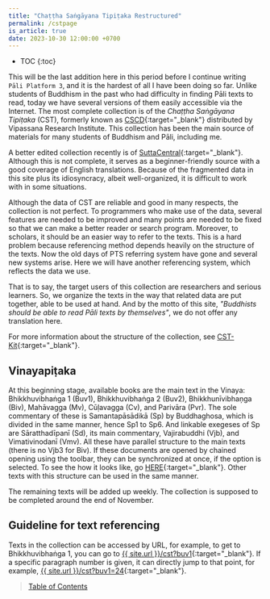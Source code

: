 ```yaml
---
title: "Chaṭṭha Saṅgāyana Tipiṭaka Restructured"
permalink: /cstpage
is_article: true
date: 2023-10-30 12:00:00 +0700
---
```


- TOC
{:toc}

This will be the last addition here in this period before I continue writing `Pāli Platform 3`, and it is the hardest of all I have been doing so far. Unlike students of Buddhism in the past who had difficulty in finding Pāli texts to read, today we have several versions of them easily accessible via the Internet. The most complete collection is of the *Chaṭṭha Saṅgāyana Tipiṭaka* (CST), formerly known as [CSCD](https://www.tipitaka.org){:target="\_blank"} distributed by Vipassana Research Institute. This collection has been the main source of materials for many students of Buddhism and Pāli, including me.

A better edited collection recently is of [SuttaCentral](https://suttacentral.net){:target="\_blank"}. Although this is not complete, it serves as a beginner-friendly source with a good coverage of English translations. Because of the fragmented data in this site plus its idiosyncracy, albeit well-organized, it is difficult to work with in some situations.

Although the data of CST are reliable and good in many respects, the collection is not perfect. To programmers who make use of the data, several features are needed to be improved and many points are needed to be fixed so that we can make a better reader or search program. Moreover, to scholars, it should be an easier way to refer to the texts. This is a hard problem because referencing method depends heavily on the structure of the texts. Now the old days of PTS referring system have gone and several new systems arise. Here we will have another referencing system, which reflects the data we use.

That is to say, the target users of this collection are researchers and serious learners. So, we organize the texts in the way that related data are put together, able to be used at hand. And by the motto of this site, *"Buddhists should be able to read Pāli texts by themselves"*, we do not offer any translation here.

For more information about the structure of the collection, see [CST-Kit](https://github.com/bhaddacak/cst-kit){:target="\_blank"}.

## Vinayapiṭaka

At this beginning stage, available books are the main text in the Vinaya: Bhikkhuvibhaṅga 1 (Buv1), Bhikkhuvibhaṅga 2 (Buv2), Bhikkhunīvibhaņga (Biv), Mahāvagga (Mv), Cūḷavagga (Cv), and Parivāra (Pvr). The sole commentary of these is Samantapāsādikā (Sp) by Buddhaghosa, which is divided in the same manner, hence Sp1 to Sp6. And linkable exegeses of Sp are Sāratthadīpanī (Sd), its main commentary, Vajirabuddhi (Vjb), and Vimativinodanī (Vmv). All these have parallel structure to the main texts (there is no Vjb3 for Biv). If these documents are opened by chained opening using the toolbar, they can be synchronized at once, if the option is selected. To see the how it looks like, go [HERE](http://paliplatform.blogspot.com/2023/10/synchronization-of-cst-docs.html){:target="\_blank"}. Other texts with this structure can be used in the same manner.

The remaining texts will be added up weekly. The collection is supposed to be completed around the end of November.

## Guideline for text referencing

Texts in the collection can be accessed by URL, for example, to get to Bhikkhuvibhaṅga 1, you can go to [{{ site.url }}/cst?buv1](/cst?buv1){:target="\_blank"}. If a specific paragraph number is given, it can directly jump to that point, for example, [{{ site.url }}/cst?buv1=24](/cst?buv1=24){:target="\_blank"}.

> [Table of Contents](/cst)
